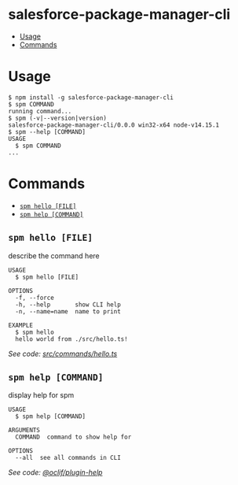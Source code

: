 salesforce-package-manager-cli
==============================

<!-- [![oclif](https://img.shields.io/badge/cli-oclif-brightgreen.svg)](https://oclif.io)
[![Version](https://img.shields.io/npm/v/salesforce-package-manager-cli.svg)](https://npmjs.org/package/salesforce-package-manager-cli)
[![Downloads/week](https://img.shields.io/npm/dw/salesforce-package-manager-cli.svg)](https://npmjs.org/package/salesforce-package-manager-cli)
[![License](https://img.shields.io/npm/l/salesforce-package-manager-cli.svg)](https://github.com/salesforce-package-manager/salesforce-package-manager-cli/blob/master/package.json) -->

<!-- toc -->
* [Usage](#usage)
* [Commands](#commands)
<!-- tocstop -->
# Usage
<!-- usage -->
```sh-session
$ npm install -g salesforce-package-manager-cli
$ spm COMMAND
running command...
$ spm (-v|--version|version)
salesforce-package-manager-cli/0.0.0 win32-x64 node-v14.15.1
$ spm --help [COMMAND]
USAGE
  $ spm COMMAND
...
```
<!-- usagestop -->
# Commands
<!-- commands -->
* [`spm hello [FILE]`](#spm-hello-file)
* [`spm help [COMMAND]`](#spm-help-command)

## `spm hello [FILE]`

describe the command here

```
USAGE
  $ spm hello [FILE]

OPTIONS
  -f, --force
  -h, --help       show CLI help
  -n, --name=name  name to print

EXAMPLE
  $ spm hello
  hello world from ./src/hello.ts!
```

_See code: [src/commands/hello.ts](https://github.com/salesforce-package-manager/salesforce-package-manager-cli/blob/v0.0.0/src/commands/hello.ts)_

## `spm help [COMMAND]`

display help for spm

```
USAGE
  $ spm help [COMMAND]

ARGUMENTS
  COMMAND  command to show help for

OPTIONS
  --all  see all commands in CLI
```

_See code: [@oclif/plugin-help](https://github.com/oclif/plugin-help/blob/v3.2.2/src/commands/help.ts)_
<!-- commandsstop -->
